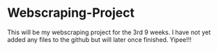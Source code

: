 # Webscraping-Project
This will be my webscraping project for the 3rd 9 weeks. I have not yet added any files to the github but will later once finished. Yipee!!!
